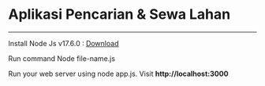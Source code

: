 # Aplikasi Pencarian & Sewa Lahan
<hr>
<p>Install Node Js v17.6.0 : <a href="https://nodejs.org/en/download/">Download</a> </p>
<p>Run command Node file-name.js</p>
<p>Run your web server using node app.js. Visit <b>http://localhost:3000</b></p>
